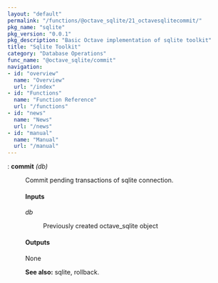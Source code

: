 ```yaml
---
layout: "default"
permalink: "/functions/@octave_sqlite/21_octavesqlitecommit/"
pkg_name: "sqlite"
pkg_version: "0.0.1"
pkg_description: "Basic Octave implementation of sqlite toolkit"
title: "Sqlite Toolkit"
category: "Database Operations"
func_name: "@octave_sqlite/commit"
navigation:
- id: "overview"
  name: "Overview"
  url: "/index"
- id: "Functions"
  name: "Function Reference"
  url: "/functions"
- id: "news"
  name: "News"
  url: "/news"
- id: "manual"
  name: "Manual"
  url: "/manual"
---
```

<dl class="def">
<dt id="index-commit"><span class="category">: </span><span><em></em> <strong>commit</strong> <em>(<var>db</var>)</em><a href='#index-commit' class='copiable-anchor'></a></span></dt>
<dd><p>Commit pending transactions of sqlite connection.
</p>
<span id="Inputs"></span><h4 class="subsubheading">Inputs</h4>
<dl compact="compact">
<dt><span><var>db</var></span></dt>
<dd><p>Previously created octave_sqlite object
 </p></dd>
</dl>

<span id="Outputs"></span><h4 class="subsubheading">Outputs</h4>
<p>None
</p>

<p><strong>See also:</strong> sqlite, rollback.
 </p></dd></dl>
